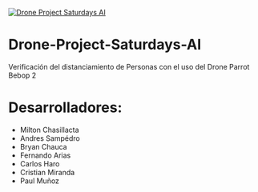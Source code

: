 [![Drone Project Saturdays AI](_design/cover_github@2x.png)](https://lecoupa.github.io/awesome-cheatsheets/)
# Drone-Project-Saturdays-AI
Verificación del distanciamiento de Personas con el uso del Drone Parrot Bebop 2

# Desarrolladores:
- Milton Chasillacta
- Andres Sampédro
- Bryan Chauca
- Fernando Arias
- Carlos Haro
- Cristian Miranda
- Paul Muñoz
